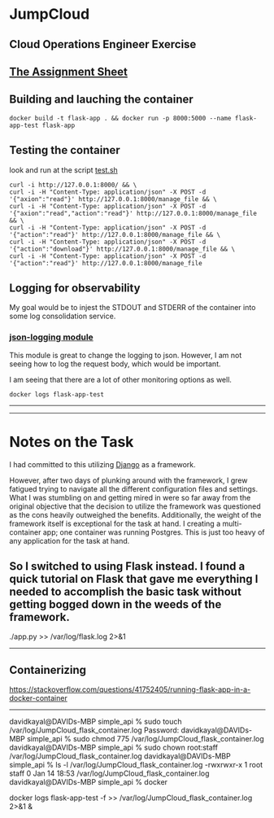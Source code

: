# JumpCloud
Cloud Operations Engineer Exercise
---
[The Assignment Sheet](Cloud%20Operations%20Engineer%20Exercise%202021.pdf)
---
## Building and lauching the container 
```
docker build -t flask-app . && docker run -p 8000:5000 --name flask-app-test flask-app
```

## Testing the container

look and run at the script [test.sh](test.sh)

```
curl -i http://127.0.0.1:8000/ && \
curl -i -H "Content-Type: application/json" -X POST -d '{"axion":"read"}' http://127.0.0.1:8000/manage_file && \
curl -i -H "Content-Type: application/json" -X POST -d '{"axion":"read","action":"read"}' http://127.0.0.1:8000/manage_file && \
curl -i -H "Content-Type: application/json" -X POST -d '{"action":"read"}' http://127.0.0.1:8000/manage_file && \
curl -i -H "Content-Type: application/json" -X POST -d '{"action":"download"}' http://127.0.0.1:8000/manage_file && \
curl -i -H "Content-Type: application/json" -X POST -d '{"action":"read"}' http://127.0.0.1:8000/manage_file 
```

## Logging for observability

My goal would be to injest the STDOUT and STDERR of the container into some log consolidation service.

### [json-logging module](https://github.com/bobbui/json-logging-python)
This module is great to change the logging to json.
However, I am not seeing how to log the request body, which would be important.

I am seeing that there are a lot of other monitoring options as well.

```
docker logs flask-app-test
```
---
---

# Notes on the Task

I had committed to this utilizing [Django](https://www.djangoproject.com/) as a framework.

However, after two days of plunking around with the framework, I grew fatigued trying to navigate all the different configuration files and settings.  What I was stumbling on and getting mired in were so far away from the original objective that the decision to utilize the framework was questioned as the cons heavily outweighed the benefits.  Additionally, the weight of the framework itself is exceptional for the task at hand.  I creating a multi-container app; one container was running Postgres.  This is just too heavy of any application for the task at hand.

So I switched to using Flask instead.   I found a quick tutorial on Flask that gave me everything I needed to accomplish the basic task without getting bogged down in the weeds of the framework.
---
./app.py >> /var/log/flask.log 2>&1


---
## Containerizing

https://stackoverflow.com/questions/41752405/running-flask-app-in-a-docker-container

---
davidkayal@DAVIDs-MBP simple_api % sudo touch /var/log/JumpCloud_flask_container.log
Password:
davidkayal@DAVIDs-MBP simple_api % sudo chmod 775 /var/log/JumpCloud_flask_container.log
davidkayal@DAVIDs-MBP simple_api % sudo chown root:staff /var/log/JumpCloud_flask_container.log
davidkayal@DAVIDs-MBP simple_api % ls -l /var/log/JumpCloud_flask_container.log
-rwxrwxr-x  1 root  staff  0 Jan 14 18:53 /var/log/JumpCloud_flask_container.log
davidkayal@DAVIDs-MBP simple_api % docker

docker logs flask-app-test -f >> /var/log/JumpCloud_flask_container.log 2>&1 &

